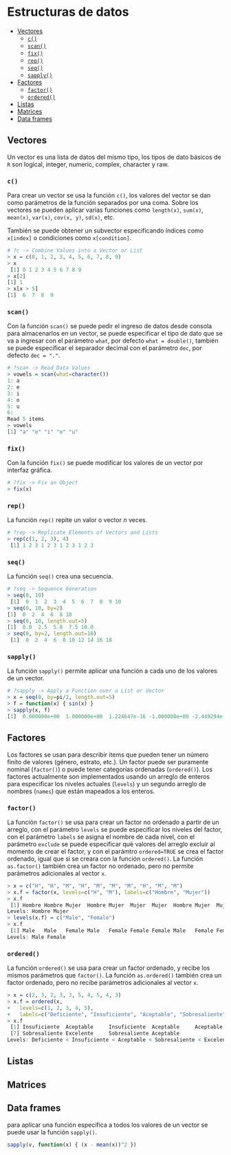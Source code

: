 
# Estructuras de datos

* [Vectores](#vectores)
  * [`c()`](#c)
  * [`scan()`](#scan)
  * [`fix()`](#fix)
  * [`rep()`](#rep)
  * [`seq()`](#seq)
  * [`sapply()`](#sapply)
* [Factores](#factores)
  * [`factor()`](#factor)
  * [`ordered()`](#ordered)
* [Listas](#listas)
* [Matrices](#matrices)
* [Data frames](#data-frames)

## Vectores

Un vector es una lista de datos del mismo tipo, los tipos de dato básicos de `R` son logical, integer, numeric, complex, character y raw.

### `c()`

Para crear un vector se usa la función `c()`, los valores del vector se dan como parámetros de la función separados por una coma. Sobre los vectores se pueden aplicar varias funciones como `length(x)`, `sum(x)`, `mean(x)`, `var(x)`, `cov(x, y)`, `sd(x)`, etc.

También se puede obtener un subvector especificando índices como `x[index]` o condiciones como `x[condition]`.

```r
# ?c -> Combine Values into a Vector or List
> x = c(0, 1, 2, 3, 4, 5, 6, 7, 8, 9)
> x
 [1] 0 1 2 3 4 5 6 7 8 9
> x[2]
[1] 1
> x[x > 5]
[1]  6  7  8  9
```

### `scan()`

Con la función `scan()` se puede pedir el ingreso de datos desde consola para almacenarlos en un vector, se puede especificar el tipo de dato que se va a ingresar con el parámetro `what`, por defecto `what = double()`, también se puede especificar el separador decimal con el parámetro `dec`, por defecto `dec = "."`.

```r
# ?scan -> Read Data Values
> vowels = scan(what=character())
1: a
2: e
3: i
4: o
5: u
6: 
Read 5 items
> vowels
[1] "a" "e" "i" "o" "u"
```

### `fix()`

Con la función `fix()` se puede modificar los valores de un vector por interfaz gráfica.

```r
# ?fix -> Fix an Object
> fix(x)
```

### `rep()`

La función `rep()` repite un valor o vector *n* veces.

```r
# ?rep -> Replicate Elements of Vectors and Lists
> rep(c(1, 2, 3), 4)
 [1] 1 2 3 1 2 3 1 2 3 1 2 3
```

### `seq()`

La función `seq()` crea una secuencia.

```r
# ?seq -> Sequence Generation
> seq(0, 10)
 [1]  0  1  2  3  4  5  6  7  8  9 10
> seq(0, 10, by=2)
[1]  0  2  4  6  8 10
> seq(0, 10, length.out=5)
[1]  0.0  2.5  5.0  7.5 10.0
> seq(0, by=2, length.out=10)
 [1]  0  2  4  6  8 10 12 14 16 18
```

### `sapply()`

La función `sapply()` permite aplicar una función a cada uno de los valores de un vector.

```r
# ?sapply -> Apply a Function over a List or Vector
> x = seq(0, by=pi/2, length.out=5)
> f = function(x) { sin(x) }
> sapply(x, f)
[1]  0.000000e+00  1.000000e+00  1.224647e-16 -1.000000e+00 -2.449294e-16
```

## Factores

Los factores se usan para describir items que pueden tener un número finito de valores (género, estrato, etc.). Un factor puede ser puramente nominal (`factor()`) o puede tener categorías ordenadas (`ordered()`). Los factores actualmente son implementados usando un arreglo de enteros para especificar los niveles actuales (`levels`) y un segundo arreglo de nombres (`names`) que están mapeados a los enteros.

### `factor()`

La función `factor()` se usa para crear un factor no ordenado a partir de un arreglo, con el parámetro `levels` se puede especificar los niveles del factor, con el parámetro `labels` se asigna el nombre de cada nivel, con el parámetro `exclude` se puede especificar qué valores del arreglo excluir al momento de crear el factor, y con el parámtro `ordered=TRUE` se crea el factor ordenado, igual que si se creara con la función `ordered()`. La función `as.factor()` también crea un factor no ordenado, pero no permite parámetros adicionales al vector `x`.

```r
> x = c("H", "H", "M", "H", "M", "M", "M", "H", "M", "M")
> x.f = factor(x, levels=c("H", "M"), labels=c("Hombre", "Mujer"))
> x.f
 [1] Hombre Hombre Mujer  Hombre Mujer  Mujer  Mujer  Hombre Mujer  Mujer 
Levels: Hombre Mujer
> levels(x.f) = c("Male", "Female")
> x.f
 [1] Male   Male   Female Male   Female Female Female Male   Female Female
Levels: Male Female
```

### `ordered()`

La función `ordered()` se usa para crear un factor ordenado, y recibe los mismos parámetros que `factor()`. La función `as.ordered()` también crea un factor ordenado, pero no recibe parámetros adicionales al vector `x`.

```r
> x = c(2, 3, 2, 3, 3, 5, 4, 5, 4, 3)
> x.f = ordered(x,
+   levels=c(1, 2, 3, 4, 5),
+   labels=c("Deficiente", "Insuficiente", "Aceptable", "Sobresaliente", "Excelente"))
> x.f
 [1] Insuficiente  Aceptable     Insuficiente  Aceptable     Aceptable     Excelente    
 [7] Sobresaliente Excelente     Sobresaliente Aceptable    
Levels: Deficiente < Insuficiente < Aceptable < Sobresaliente < Excelente
```

## Listas
















## Matrices


## Data frames








para aplicar una función específica a todos los valores de un vector se puede usar la función `sapply()`.

```r
sapply(v, function(x) { (x - mean(x))^2 })
```